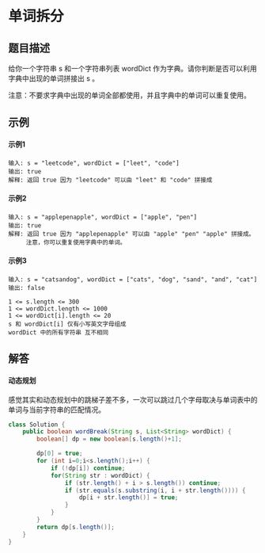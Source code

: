 # 单词拆分

## 题目描述
给你一个字符串 s 和一个字符串列表 wordDict 作为字典。请你判断是否可以利用字典中出现的单词拼接出 s 。

注意：不要求字典中出现的单词全部都使用，并且字典中的单词可以重复使用。

## 示例
<!-- tabs:start -->
#### **示例1**
```
输入: s = "leetcode", wordDict = ["leet", "code"]
输出: true
解释: 返回 true 因为 "leetcode" 可以由 "leet" 和 "code" 拼接成

```
#### **示例2**
```
输入: s = "applepenapple", wordDict = ["apple", "pen"]
输出: true
解释: 返回 true 因为 "applepenapple" 可以由 "apple" "pen" "apple" 拼接成。
     注意，你可以重复使用字典中的单词。

```
#### **示例3**
```
输入: s = "catsandog", wordDict = ["cats", "dog", "sand", "and", "cat"]
输出: false
```
<!-- tabs:end -->
```
1 <= s.length <= 300
1 <= wordDict.length <= 1000
1 <= wordDict[i].length <= 20
s 和 wordDict[i] 仅有小写英文字母组成
wordDict 中的所有字符串 互不相同

```
## 解答

<!-- tabs:start -->

#### **动态规划**
感觉其实和动态规划中的跳梯子差不多，一次可以跳过几个字母取决与单词表中的单词与当前字符串的匹配情况。
```java
class Solution {
    public boolean wordBreak(String s, List<String> wordDict) {
        boolean[] dp = new boolean[s.length()+1];

        dp[0] = true;
        for (int i=0;i<s.length();i++) {
            if (!dp[i]) continue;
            for(String str : wordDict) {
                if (str.length() + i > s.length()) continue;
                if (str.equals(s.substring(i, i + str.length()))) {
                    dp[i + str.length()] = true;
                }
            }
        }
        return dp[s.length()];
    }
}
```
<!-- tabs:end -->
